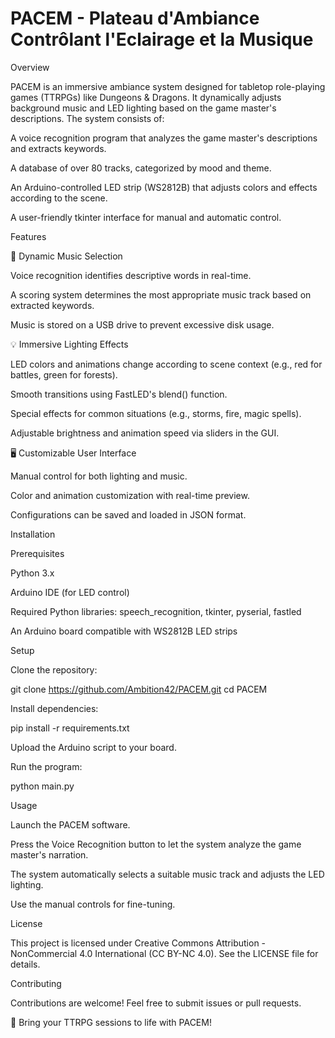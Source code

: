 # PACEM - Plateau d'Ambiance Contrôlant l'Eclairage et la Musique

Overview

PACEM is an immersive ambiance system designed for tabletop role-playing games (TTRPGs) like Dungeons & Dragons. It dynamically adjusts background music and LED lighting based on the game master's descriptions. The system consists of:

A voice recognition program that analyzes the game master's descriptions and extracts keywords.

A database of over 80 tracks, categorized by mood and theme.

An Arduino-controlled LED strip (WS2812B) that adjusts colors and effects according to the scene.

A user-friendly tkinter interface for manual and automatic control.

Features

🎵 Dynamic Music Selection

Voice recognition identifies descriptive words in real-time.

A scoring system determines the most appropriate music track based on extracted keywords.

Music is stored on a USB drive to prevent excessive disk usage.

💡 Immersive Lighting Effects

LED colors and animations change according to scene context (e.g., red for battles, green for forests).

Smooth transitions using FastLED's blend() function.

Special effects for common situations (e.g., storms, fire, magic spells).

Adjustable brightness and animation speed via sliders in the GUI.

🖥 Customizable User Interface

Manual control for both lighting and music.

Color and animation customization with real-time preview.

Configurations can be saved and loaded in JSON format.

Installation

Prerequisites

Python 3.x

Arduino IDE (for LED control)

Required Python libraries: speech_recognition, tkinter, pyserial, fastled

An Arduino board compatible with WS2812B LED strips

Setup

Clone the repository:

git clone https://github.com/Ambition42/PACEM.git
cd PACEM

Install dependencies:

pip install -r requirements.txt

Upload the Arduino script to your board.

Run the program:

python main.py

Usage

Launch the PACEM software.

Press the Voice Recognition button to let the system analyze the game master's narration.

The system automatically selects a suitable music track and adjusts the LED lighting.

Use the manual controls for fine-tuning.

License

This project is licensed under Creative Commons Attribution - NonCommercial 4.0 International (CC BY-NC 4.0). See the LICENSE file for details.

Contributing

Contributions are welcome! Feel free to submit issues or pull requests.

🎲 Bring your TTRPG sessions to life with PACEM!


